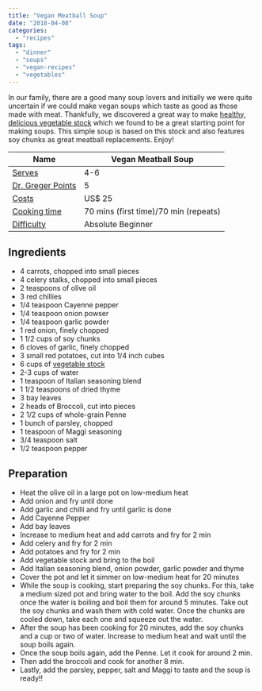 ```yaml
---
title: "Vegan Meatball Soup"
date: "2018-04-08"
categories: 
  - "recipes"
tags: 
  - "dinner"
  - "soups"
  - "vegan-recipes"
  - "vegetables"
---
```


In our family, there are a good many soup lovers and initially we were quite uncertain if we could make vegan soups which taste as good as those made with meat. Thankfully, we discovered a great way to make [healthy, delicious vegetable stock](http://shalveena.com/2018/01/06/home-made-vegetable-stock/) which we found to be a great starting point for making soups. This simple soup is based on this stock and also features soy chunks as great meatball replacements. Enjoy!

| Name | Vegan Meatball Soup |
| --- | --- |
| [Serves](https://shalveena.com/serving-sizes/) | 4-6 |
| [Dr. Greger Points](https://shalveena.com/dr-greger-points/) | 5 |
| [Costs](https://shalveena.com/costs/) | US$ 25 |
| [Cooking time](https://shalveena.com/cooking-times/) | 70 mins (first time)/70 min (repeats) |
| [Difficulty](https://shalveena.com/difficulty-levels/) | Absolute Beginner |

## Ingredients

- 4 carrots, chopped into small pieces
- 4 celery stalks, chopped into small pieces
- 2 teaspoons of olive oil
- 3 red chillies
- 1/4 teaspoon Cayenne pepper
- 1/4 teaspoon onion powser
- 1/4 teaspoon garlic powder
- 1 red onion, finely chopped
- 1 1/2 cups of soy chunks
- 6 cloves of garlic, finely chopped
- 3 small red potatoes, cut into 1/4 inch cubes
- 6 cups of [vegetable stock](http://shalveena.com/2018/01/06/home-made-vegetable-stock/)
- 2-3 cups of water
- 1 teaspoon of Italian seasoning blend
- 1 1/2 teaspoons of dried thyme
- 3 bay leaves
- 2 heads of Broccoli, cut into pieces
- 2 1/2 cups of whole-grain Penne
- 1 bunch of parsley, chopped
- 1 teaspoon of Maggi seasoning
- 3/4 teaspoon salt
- 1/2 teaspoon pepper

## Preparation

- Heat the olive oil in a large pot on low-medium heat
- Add onion and fry until done
- Add garlic and chilli and fry until garlic is done
- Add Cayenne Pepper
- Add bay leaves
- Increase to medium heat and add carrots and fry for 2 min
- Add celery and fry for 2 min
- Add potatoes and fry for 2 min
- Add vegetable stock and bring to the boil
- Add Italian seasoning blend, onion powder, garlic powder and thyme
- Cover the pot and let it simmer on low-medium heat for 20 minutes
- While the soup is cooking, start preparing the soy chunks. For this, take a medium sized pot and bring water to the boil. Add the soy chunks once the water is boiling and boil them for around 5 minutes. Take out the soy chunks and wash them with cold water. Once the chunks are cooled down, take each one and squeeze out the water.
- After the soup has been cooking for 20 minutes, add the soy chunks and a cup or two of water. Increase to medium heat and wait until the soup boils again.
- Once the soup boils again, add the Penne. Let it cook for around 2 min.
- Then add the broccoli and cook for another 8 min.
- Lastly, add the parsley, pepper, salt and Maggi to taste and the soup is ready!!
